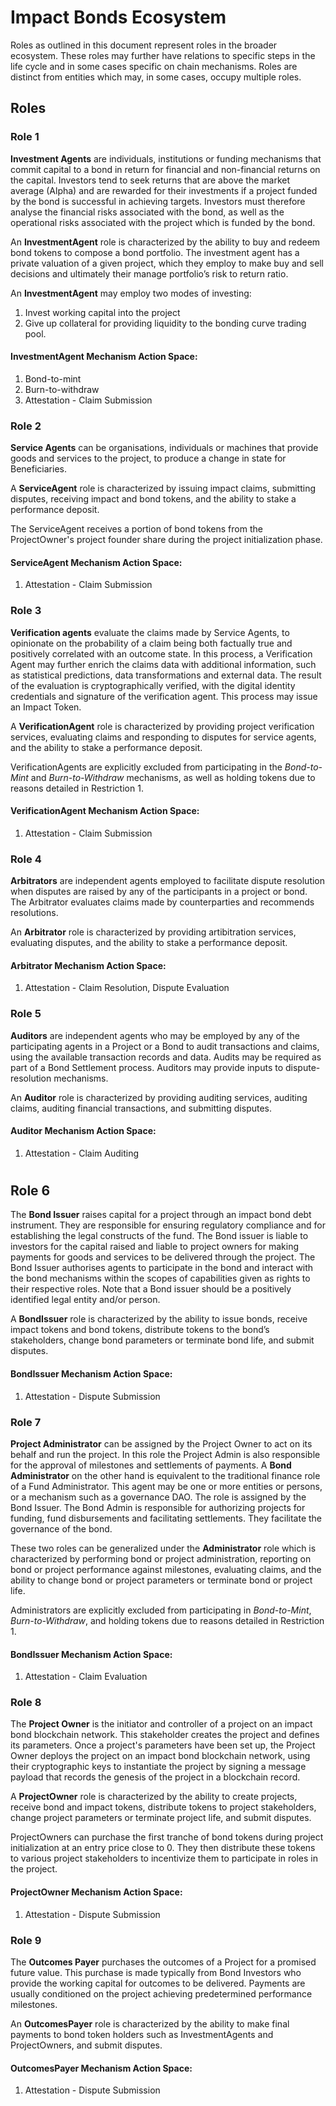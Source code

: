 # Impact Bonds Ecosystem

Roles as outlined in this document represent roles in the broader ecosystem. These roles may further have relations to specific steps in the life cycle and in some cases specific on chain mechanisms. Roles are distinct from entities which may, in some cases, occupy multiple roles.

## Roles

### Role 1
**Investment Agents** are individuals, institutions or funding mechanisms that commit capital to a bond in return for financial and non-financial returns on the capital. Investors tend to seek returns that are above the market average (Alpha) and are rewarded for their investments if a project funded by the bond is successful in achieving targets. Investors must therefore analyse the financial risks associated with the bond, as well as the operational risks associated with the project which is funded by the bond.

An **InvestmentAgent** role is characterized by the ability to buy and redeem bond tokens to compose a bond portfolio. The investment agent has a private valuation of a given project, which they employ to make buy and sell decisions and ultimately their manage portfolio’s risk to return ratio.

An **InvestmentAgent** may employ two modes of investing:
1. Invest working capital into the project
2. Give up collateral for providing liquidity to the bonding curve trading pool. 
#### **InvestmentAgent** Mechanism Action Space:
1. Bond-to-mint
2. Burn-to-withdraw
3. Attestation - Claim Submission

### Role 2
**Service Agents** can be organisations, individuals or machines that provide goods and services to the project, to produce a change in state for Beneficiaries.  

A **ServiceAgent** role is characterized by issuing impact claims, submitting disputes, receiving impact and bond tokens, and the ability to stake a performance deposit. 

The ServiceAgent receives a portion of bond tokens from the ProjectOwner's project founder share during the project initialization phase. 

#### **ServiceAgent** Mechanism Action Space:
1. Attestation - Claim Submission

### Role 3
**Verification agents** evaluate the claims made by Service Agents, to opinionate on the probability of a claim being both factually true and positively correlated with an outcome state. In this process, a Verification Agent may further enrich the claims data with additional information, such as statistical predictions, data transformations and external data. The result of the evaluation is cryptographically verified, with the digital identity credentials and signature of the verification agent. This process may issue an Impact Token.

A **VerificationAgent** role is characterized by providing project verification services, evaluating claims and responding to disputes for service agents, and the ability to stake a performance deposit.

VerificationAgents are explicitly excluded from participating in the *Bond-to-Mint* and *Burn-to-Withdraw* mechanisms, as well as holding tokens due to reasons detailed in Restriction 1.

#### **VerificationAgent** Mechanism Action Space:
1. Attestation - Claim Submission

### Role 4
**Arbitrators** are independent agents employed to facilitate dispute resolution when disputes are raised by any of the participants in a project or bond. The Arbitrator evaluates claims made by counterparties and recommends resolutions.

An **Arbitrator** role is characterized by providing artibitration services, evaluating disputes, and the ability to stake a performance deposit.
#### **Arbitrator** Mechanism Action Space:
1. Attestation - Claim Resolution, Dispute Evaluation

### Role 5
**Auditors** are independent agents who may be employed by any of the participating agents in a Project or a Bond to audit transactions and claims, using the available transaction records and data. Audits may be required as part of a Bond Settlement process. Auditors may provide inputs to dispute-resolution mechanisms.

An **Auditor** role is characterized by providing auditing services, auditing claims, auditing financial transactions, and submitting disputes.
#### **Auditor** Mechanism Action Space:
1. Attestation - Claim Auditing

#
## Role 6
The **Bond Issuer** raises capital for a project through an impact bond debt instrument. They are responsible for ensuring regulatory compliance and for establishing the legal constructs of the fund. The Bond issuer is liable to investors for the capital raised and liable to project owners for making payments for goods and services to be delivered through the project.  The Bond Issuer authorises agents to participate in the bond and interact with the bond mechanisms within the scopes of capabilities given as rights to their respective roles. Note that a Bond issuer should be a positively identified legal entity and/or person.

A **BondIssuer** role is characterized by the ability to issue bonds, receive impact tokens and bond tokens, distribute tokens to the bond’s stakeholders, change bond parameters or terminate bond life, and submit disputes. 
####  **BondIssuer** Mechanism Action Space:
1. Attestation - Dispute Submission

### Role 7
**Project Administrator** can be assigned by the Project Owner to act on its behalf and run the project. In this role the Project Admin is also responsible for the approval of milestones and settlements of payments. A **Bond Administrator** on the other hand is equivalent to the traditional finance role of a Fund Administrator. This agent may be one or more entities or persons, or a mechanism such as a governance DAO. The role is assigned by the Bond Issuer. The Bond Admin is responsible for authorizing projects for funding, fund disbursements and facilitating settlements. They facilitate the governance of the bond. 

These two roles can be generalized under the **Administrator** role which is characterized by performing bond or project administration, reporting on bond or project performance against milestones, evaluating claims, and the ability to change bond or project parameters or terminate bond or project life.

Administrators are explicitly excluded from participating in *Bond-to-Mint*, *Burn-to-Withdraw*, and holding tokens due to reasons detailed in Restriction 1.

#### **BondIssuer** Mechanism Action Space:
1. Attestation - Claim Evaluation

### Role 8
The **Project Owner** is the initiator and controller of a project on an impact bond blockchain network. This stakeholder creates the project and defines its parameters. Once a project's parameters have been set up, the Project Owner deploys the project on an impact bond blockchain network, using their cryptographic keys to instantiate the project by signing a message payload that records the genesis of the project in a blockchain record.

A **ProjectOwner** role is characterized by the ability to create projects, receive bond and impact tokens, distribute tokens to project stakeholders, change project parameters or terminate project life, and submit disputes.  

ProjectOwners can purchase the first tranche of bond tokens during project initialization at an entry price close to 0. They then distribute these tokens to various project stakeholders to incentivize them to participate in roles in the project.

#### **ProjectOwner** Mechanism Action Space:
1. Attestation - Dispute Submission

### Role 9
The **Outcomes Payer** purchases the outcomes of a Project for a promised future value. This purchase is made typically from Bond Investors who provide the working capital for outcomes to be delivered. Payments are usually conditioned on the project achieving predetermined performance milestones.

An **OutcomesPayer** role is characterized by the ability to make final payments to bond token holders such as InvestmentAgents and ProjectOwners, and submit disputes. 

#### **OutcomesPayer** Mechanism Action Space:
1. Attestation - Dispute Submission
